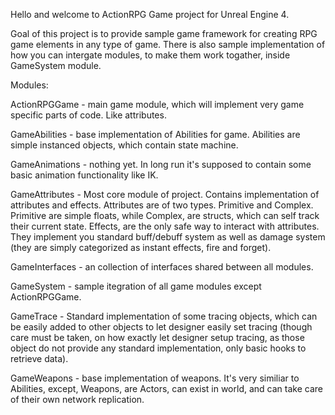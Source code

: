 Hello and welcome to ActionRPG Game project for Unreal Engine 4.


Goal of this project is to provide sample game framework for creating RPG game elements in any type of game.
There is also sample implementation of how you can intergate modules, to make them work togather, inside
GameSystem module. 

Modules:

ActionRPGGame - main game module, which will implement very game specific parts of code. Like attributes.

GameAbilities - base implementation of Abilities for game. Abilities are simple instanced objects, which contain
state machine.

GameAnimations - nothing yet. In long run it's supposed to contain some basic animation functionality
like IK.

GameAttributes - Most core module of project. Contains implementation of attributes and effects.
Attributes are of two types. Primitive and Complex. Primitive are simple floats, while Complex, are structs,
which can self track their current state.
Effects, are the only safe way to interact with attributes. They implement you standard buff/debuff system
as well as damage system (they are simply categorized as instant effects, fire and forget).

GameInterfaces - an collection of interfaces shared between all modules.

GameSystem - sample itegration of all game modules except ActionRPGGame.

GameTrace - Standard implementation of some tracing objects, which can be easily added to other objects to
let designer easily set tracing (though care must be taken, on how exactly let designer setup tracing,
as those object do not provide any standard implementation, only basic hooks to retrieve data).

GameWeapons - base implementation of weapons. It's very similiar to Abilities, except, Weapons, are 
Actors, can exist in world, and can take care of their own network replication.